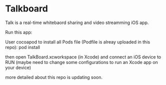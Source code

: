 # Talkboard

Talk is a real-time whitebaord sharing and video streamming iOS app.


Run this app:

User cocoapod to install all Pods file (Podfile is alreay uploaded in this repo): pod install

then open TalkBoard.xcworkspace (in Xcode) and connect an iOS device to RUN 
(maybe need to change some configurations to run an Xcode app on your device)


more detailed about this repo is updating soon.
